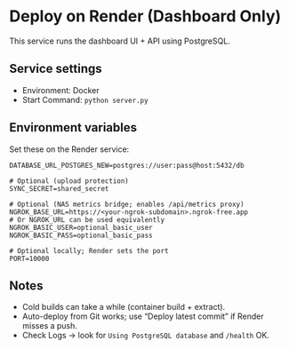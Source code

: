 # Deploy on Render (Dashboard Only)

This service runs the dashboard UI + API using PostgreSQL.

## Service settings
- Environment: Docker
- Start Command: `python server.py`

## Environment variables
Set these on the Render service:

```
DATABASE_URL_POSTGRES_NEW=postgres://user:pass@host:5432/db

# Optional (upload protection)
SYNC_SECRET=shared_secret

# Optional (NAS metrics bridge; enables /api/metrics proxy)
NGROK_BASE_URL=https://<your-ngrok-subdomain>.ngrok-free.app
# Or NGROK_URL can be used equivalently
NGROK_BASIC_USER=optional_basic_user
NGROK_BASIC_PASS=optional_basic_pass

# Optional locally; Render sets the port
PORT=10000
```

## Notes
- Cold builds can take a while (container build + extract).
- Auto-deploy from Git works; use “Deploy latest commit” if Render misses a push.
- Check Logs → look for `Using PostgreSQL database` and `/health` OK.
